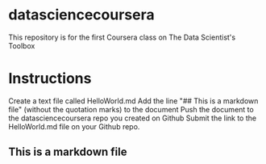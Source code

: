 # datasciencecoursera
This repository is for the first Coursera class on The Data Scientist's Toolbox

# Instructions
Create a text file called HelloWorld.md
Add the line "## This is a markdown file" (without the quotation marks) to the document
Push the document to the datasciencecoursera repo you created on Github
Submit the link to the HelloWorld.md file on your Github repo.

## This is a markdown file
